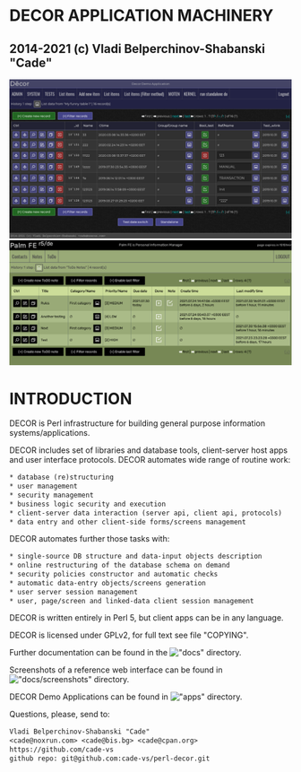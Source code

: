 


#  DECOR APPLICATION MACHINERY
##   2014-2021 (c) Vladi Belperchinov-Shabanski "Cade"

![DECOR Screenshot](docs/screenshots/decor_2021-04-16_list_my_funny_table_16_records.png)
![DECOR PalmFE App Screenshot](docs/screenshots/2021-07-31_Palm_FE_r5_de_List_ToDo.png)

#  INTRODUCTION

DECOR is Perl infrastructure for building general purpose information
systems/applications.

DECOR includes set of libraries and database tools, client-server host apps
and user interface protocols. DECOR automates wide range of routine work:

    * database (re)structuring
    * user management
    * security management
    * business logic security and execution
    * client-server data interaction (server api, client api, protocols)
    * data entry and other client-side forms/screens management

DECOR automates further those tasks with:

    * single-source DB structure and data-input objects description
    * online restructuring of the database schema on demand
    * security policies constructor and automatic checks
    * automatic data-entry objects/screens generation
    * user server session management
    * user, page/screen and linked-data client session management

DECOR is written entirely in Perl 5, but client apps can be in any language.

DECOR is licensed under GPLv2, for full text see file "COPYING".

Further documentation can be found in the !["docs"](docs) directory.

Screenshots of a reference web interface can be found in 
!["docs/screenshots"](docs/screenshots) directory.

DECOR Demo Applications can be found in !["apps"](apps) directory.

Questions, please, send to:

    Vladi Belperchinov-Shabanski "Cade"
    <cade@noxrun.com> <cade@bis.bg> <cade@cpan.org>
    https://github.com/cade-vs
    github repo: git@github.com:cade-vs/perl-decor.git
